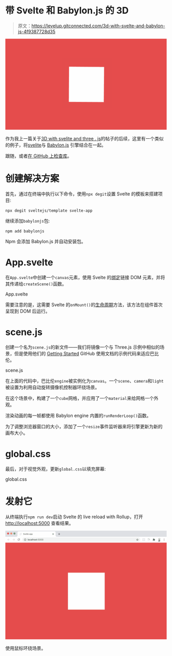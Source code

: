 # 带 Svelte 和 Babylon.js 的 3D

> 原文：<https://levelup.gitconnected.com/3d-with-svelte-and-babylon-js-4f9387728d35>

![](img/773b81092f476bb671ca2c5bbe946afb.png)

作为我上一篇关于[3D with svelite and three . js](https://jasonsturges.medium.com/3d-with-svelte-and-three-js-f4366f342f9f)的帖子的后续，这里有一个类似的例子，将[svelite](https://svelte.dev/)与 [Babylon.js](https://www.babylonjs.com/) 引擎结合在一起。

跟随，或者[在 GitHub 上检查库](https://github.com/jasonsturges/babylonjs-svelte-boilerplate)。

# 创建解决方案

首先，通过在终端中执行以下命令，使用`npx degit`设置 Svelte 的模板来搭建项目:

```
npx degit sveltejs/template svelte-app
```

继续添加`babylonjs`包:

```
npm add babylonjs
```

Npm 会添加 Babylon.js 并自动安装包。

# App.svelte

在`App.svelte`中创建一个`canvas`元素，使用 Svelte 的[绑定](https://svelte.dev/tutorial/bind-this)链接 DOM 元素，并将其传递给`createScene()`函数。

App.svelte

需要注意的是，这需要 Svelte 的`onMount()`的[生命周期](https://svelte.dev/tutorial/onmount)方法，该方法在组件首次呈现到 DOM 后运行。

# scene.js

创建一个名为`scene.js`的新文件——我们将镜像一个与 Three.js 示例中相似的场景，但是使用他们的 [Getting Started](https://github.com/BabylonJS/Babylon.js) GitHub 使用文档的示例代码来适应巴比伦。

scene.js

在上面的代码中，巴比伦`engine`被实例化为`canvas`。一个`scene`、`camera`和`light`被设置为利用自动旋转摄像机控制器环绕场景。

在这个场景中，构建了一个`cube`网格，并应用了一个`material`来给网格一个外观。

渲染动画的每一帧都使用 Babylon engine 内置的`runRenderLoop()`函数。

为了调整浏览器窗口的大小，添加了一个`resize`事件监听器来将引擎更新为新的画布大小。

# global.css

最后，对于视觉外观，更新`global.css`以填充屏幕:

global.css

# 发射它

从终端执行`npm run dev`启动 Svelte 的 live reload with Rollup，打开 [http://localhost:5000](http://localhost:5000/) 查看结果。

![](img/6c5595bf0dd418e405f8f1e4da904c1f.png)

使用鼠标环绕场景。